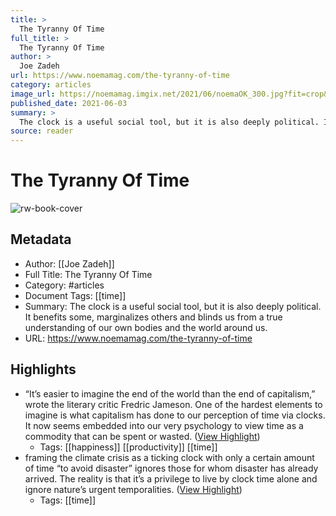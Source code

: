 ```yaml
---
title: >
  The Tyranny Of Time
full_title: >
  The Tyranny Of Time
author: >
  Joe Zadeh
url: https://www.noemamag.com/the-tyranny-of-time
category: articles
image_url: https://noemamag.imgix.net/2021/06/noemaOK_300.jpg?fit=crop&fm=pjpg&h=628&ixlib=php-3.3.0&rect=1%2C317%2C945%2C495&w=1200&wpsize=noema-social-facebook&s=fed4a3615f259b139a36350fc6ca30ad
published_date: 2021-06-03
summary: >
  The clock is a useful social tool, but it is also deeply political. It benefits some, marginalizes others and blinds us from a true understanding of our own bodies and the world around us.
source: reader
---
```

# The Tyranny Of Time

![rw-book-cover](https://noemamag.imgix.net/2021/06/noemaOK_300.jpg?fit=crop&fm=pjpg&h=628&ixlib=php-3.3.0&rect=1%2C317%2C945%2C495&w=1200&wpsize=noema-social-facebook&s=fed4a3615f259b139a36350fc6ca30ad)

## Metadata
- Author: [[Joe Zadeh]]
- Full Title: The Tyranny Of Time
- Category: #articles
- Document Tags: [[time]] 
- Summary: The clock is a useful social tool, but it is also deeply political. It benefits some, marginalizes others and blinds us from a true understanding of our own bodies and the world around us.
- URL: https://www.noemamag.com/the-tyranny-of-time

## Highlights
- “It’s easier to imagine the end of the world than the end of capitalism,” wrote the literary critic Fredric Jameson. One of the hardest elements to imagine is what capitalism has done to our perception of time via clocks. It now seems embedded into our very psychology to view time as a commodity that can be spent or wasted. ([View Highlight](https://read.readwise.io/read/01h90adjhx1rg85tjdz34vx07s))
    - Tags: [[happiness]] [[productivity]] [[time]] 
- framing the climate crisis as a ticking clock with only a certain amount of time “to avoid disaster” ignores those for whom disaster has already arrived. The reality is that it’s a privilege to live by clock time alone and ignore nature’s urgent temporalities. ([View Highlight](https://read.readwise.io/read/01h90ahs2437qcx5pqgjn8vb1e))
    - Tags: [[time]] 


